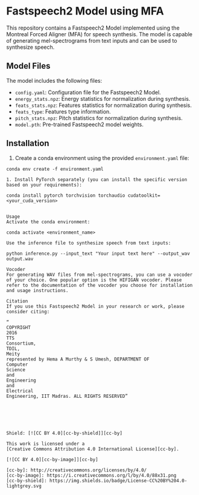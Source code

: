# Fastspeech2 Model using MFA

This repository contains a Fastspeech2 Model implemented using the Montreal Forced Aligner (MFA) for speech synthesis. The model is capable of generating mel-spectrograms from text inputs and can be used to synthesize speech.

## Model Files

The model includes the following files:

- `config.yaml`: Configuration file for the Fastspeech2 Model.
- `energy_stats.npz`: Energy statistics for normalization during synthesis.
- `feats_stats.npz`: Features statistics for normalization during synthesis.
- `feats_type`: Features type information.
- `pitch_stats.npz`: Pitch statistics for normalization during synthesis.
- `model.pth`: Pre-trained Fastspeech2 model weights.

## Installation

1. Create a conda environment using the provided `environment.yaml` file:

```shell
conda env create -f environment.yaml

1. Install PyTorch separately (you can install the specific version based on your requirements):

conda install pytorch torchvision torchaudio cudatoolkit=<your_cuda_version>


Usage
Activate the conda environment:

conda activate <environment_name>

Use the inference file to synthesize speech from text inputs:

python inference.py --input_text "Your input text here" --output_wav output.wav

Vocoder
For generating WAV files from mel-spectrograms, you can use a vocoder of your choice. One popular option is the HIFIGAN vocoder. Please refer to the documentation of the vocoder you choose for installation and usage instructions.

Citation
If you use this Fastspeech2 Model in your research or work, please consider citing:

“
COPYRIGHT
2016
TTS
Consortium,
TDIL,
Meity
represented by Hema A Murthy & S Umesh, DEPARTMENT OF
Computer
Science
and
Engineering
and
Electrical
Engineering, IIT Madras. ALL RIGHTS RESERVED”






Shield: [![CC BY 4.0][cc-by-shield]][cc-by]

This work is licensed under a
[Creative Commons Attribution 4.0 International License][cc-by].

[![CC BY 4.0][cc-by-image]][cc-by]

[cc-by]: http://creativecommons.org/licenses/by/4.0/
[cc-by-image]: https://i.creativecommons.org/l/by/4.0/88x31.png
[cc-by-shield]: https://img.shields.io/badge/License-CC%20BY%204.0-lightgrey.svg
